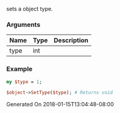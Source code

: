 sets a object type.
### Arguments
**Name**|**Type**|**Description**
:---|:---|:---
type|int|

### Example

```perl
my $type = 1;

$object->SetType($type); # Returns void
```


Generated On 2018-01-15T13:04:48-08:00